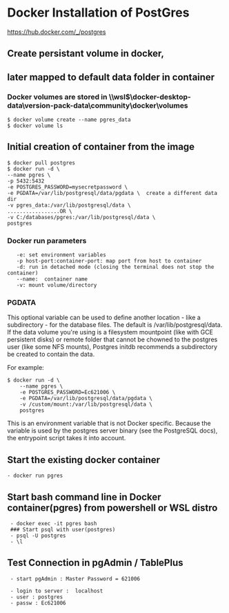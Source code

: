 #  Docker Installation of PostGres
https://hub.docker.com/_/postgres



## Create persistant volume in docker,
## later mapped to default data folder in container
### Docker volumes are stored in \\\wsl$\docker-desktop-data\version-pack-data\community\docker\volumes  

    $ docker volume create --name pgres_data  
    $ docker volume ls
    
## Initial creation of container from the image  
    $ docker pull postgres  
    $ docker run -d \
    --name pgres \
    -p 5432:5432  
    -e POSTGRES_PASSWORD=mysecretpassword \
    -e PGDATA=/var/lib/postgresql/data/pgdata \  create a different data dir
    -v pgres_data:/var/lib/postgresql/data \  
    .................OR \
    -v C:/databases/pgres:/var/lib/postgresql/data \
    postgres
    
### Docker run parameters
       -e: set environment variables
       -p host-port:container-port: map port from host to container    
       -d: run in detached mode (closing the terminal does not stop the container)
       --name:  container name
       -v: mount volume/directory
### PGDATA  
This optional variable can be used to define another location - like a subdirectory - for the database files. The default is /var/lib/postgresql/data. If the data volume you're using is a filesystem mountpoint (like with GCE persistent disks) or remote folder that cannot be chowned to the postgres user (like some NFS mounts), Postgres initdb recommends a subdirectory be created to contain the data.

For example:

    $ docker run -d \
        --name pgres \
        -e POSTGRES_PASSWORD=Ec621006 \
        -e PGDATA=/var/lib/postgresql/data/pgdata \
        -v /custom/mount:/var/lib/postgresql/data \
        postgres
This is an environment variable that is not Docker specific. Because the variable is used by the postgres server binary (see the PostgreSQL docs), the entrypoint script takes it into account.

## Start the existing docker container

    - docker run pgres


## Start bash command line in Docker container(pgres) from powershell or WSL distro
     - docker exec -it pgres bash
     ### Start psql with user(postgres)
     - psql -U postgres
     - \l

## Test Connection in pgAdmin / TablePlus
     - start pgAdmin : Master Password = 621006

     - login to server :  localhost
     - user : postgres
     - passw : Ec621006
